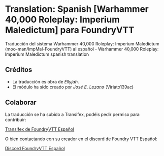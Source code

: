 # Translation: Spanish [Warhammer 40,000 Roleplay: Imperium Maledictum] para FoundryVTT

Traducción del sistema Warhammer 40,000 Roleplay: Imperium Maledictum (moo-man/ImpMal-FoundryVTT) al español -  Warhammer 40,000 Roleplay: Imperium Maledictum spanish translation

## Créditos  

* La traducción es obra de *Ellyjah*.
* El módulo ha sido creado por *José E. Lozano* (Viriato139ac)

## Colaborar

La traducción se ha subido a Transifex, podéis pedir permiso para contribuir:

[Transifex de FoundryVTT Español](https://explore.transifex.com/foundryvtt-espanol/imperium-maledictum/)

O bien contactando con su creador en el discord de Foundry VTT Español: 

[Discord FoundryVTT Español](https://discord.gg/MHCerwd)